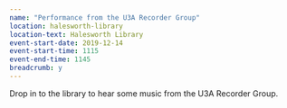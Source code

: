 ```yaml
---
name: "Performance from the U3A Recorder Group"
location: halesworth-library
location-text: Halesworth Library
event-start-date: 2019-12-14
event-start-time: 1115
event-end-time: 1145
breadcrumb: y
---
```


Drop in to the library to hear some music from the U3A Recorder Group.
